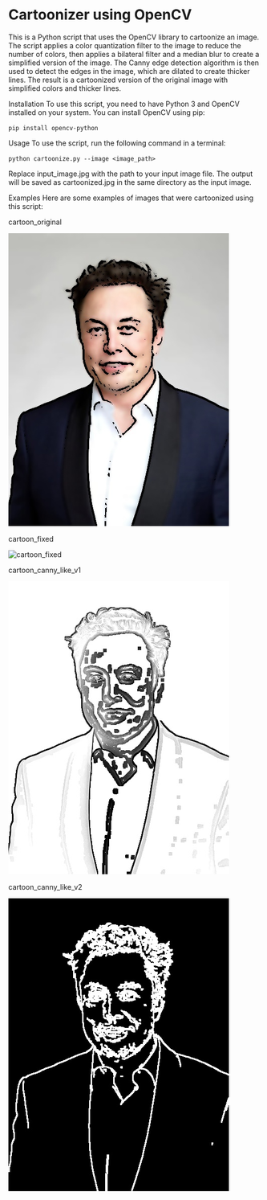 # Cartoonizer using OpenCV
This is a Python script that uses the OpenCV library to cartoonize an image. The script applies a color quantization filter to the image to reduce the number of colors, then applies a bilateral filter and a median blur to create a simplified version of the image. The Canny edge detection algorithm is then used to detect the edges in the image, which are dilated to create thicker lines. The result is a cartoonized version of the original image with simplified colors and thicker lines.

Installation
To use this script, you need to have Python 3 and OpenCV installed on your system. You can install OpenCV using pip:

```
pip install opencv-python
```

Usage
To use the script, run the following command in a terminal:

```
python cartoonize.py --image <image_path>
```

Replace input_image.jpg with the path to your input image file. The output will be saved as cartoonized.jpg in the same directory as the input image.

Examples
Here are some examples of images that were cartoonized using this script:

<p>cartoon_original</p>

![cartoon_original](cartoon_original.jpg)

<p>cartoon_fixed</p>

![cartoon_fixed](cartoon_fixed.jpg)

<p>cartoon_canny_like_v1</p>

![cartoon_canny_like_v1](cartoon_canny_like_v1.jpg)

<p>cartoon_canny_like_v2</p>

![cartoon_canny_like_v2](cartoon_canny_like_v2.jpg)
